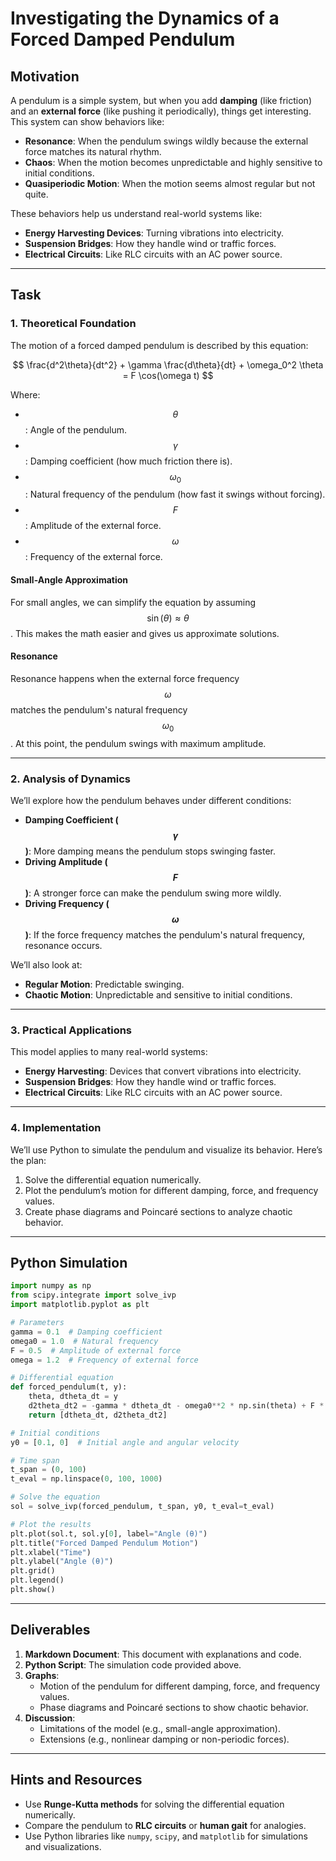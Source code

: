 # Investigating the Dynamics of a Forced Damped Pendulum

## Motivation
A pendulum is a simple system, but when you add **damping** (like friction) and an **external force** (like pushing it periodically), things get interesting. This system can show behaviors like:
- **Resonance**: When the pendulum swings wildly because the external force matches its natural rhythm.
- **Chaos**: When the motion becomes unpredictable and highly sensitive to initial conditions.
- **Quasiperiodic Motion**: When the motion seems almost regular but not quite.

These behaviors help us understand real-world systems like:
- **Energy Harvesting Devices**: Turning vibrations into electricity.
- **Suspension Bridges**: How they handle wind or traffic forces.
- **Electrical Circuits**: Like RLC circuits with an AC power source.

---

## Task

### 1. Theoretical Foundation
The motion of a forced damped pendulum is described by this equation:

$$
\frac{d^2\theta}{dt^2} + \gamma \frac{d\theta}{dt} + \omega_0^2 \theta = F \cos(\omega t)
$$

Where:
- $$ \theta $$: Angle of the pendulum.
- $$ \gamma $$: Damping coefficient (how much friction there is).
- $$ \omega_0 $$: Natural frequency of the pendulum (how fast it swings without forcing).
- $$ F $$: Amplitude of the external force.
- $$ \omega $$: Frequency of the external force.

#### Small-Angle Approximation
For small angles, we can simplify the equation by assuming $$ \sin(\theta) \approx \theta $$. This makes the math easier and gives us approximate solutions.

#### Resonance
Resonance happens when the external force frequency $$ \omega $$ matches the pendulum's natural frequency $$ \omega_0 $$. At this point, the pendulum swings with maximum amplitude.

---

### 2. Analysis of Dynamics
We’ll explore how the pendulum behaves under different conditions:
- **Damping Coefficient ($$ \gamma $$)**: More damping means the pendulum stops swinging faster.
- **Driving Amplitude ($$ F $$)**: A stronger force can make the pendulum swing more wildly.
- **Driving Frequency ($$ \omega $$)**: If the force frequency matches the pendulum's natural frequency, resonance occurs.

We’ll also look at:
- **Regular Motion**: Predictable swinging.
- **Chaotic Motion**: Unpredictable and sensitive to initial conditions.

---

### 3. Practical Applications
This model applies to many real-world systems:
- **Energy Harvesting**: Devices that convert vibrations into electricity.
- **Suspension Bridges**: How they handle wind or traffic forces.
- **Electrical Circuits**: Like RLC circuits with an AC power source.

---

### 4. Implementation
We’ll use Python to simulate the pendulum and visualize its behavior. Here’s the plan:
1. Solve the differential equation numerically.
2. Plot the pendulum’s motion for different damping, force, and frequency values.
3. Create phase diagrams and Poincaré sections to analyze chaotic behavior.

---

## Python Simulation

```python
import numpy as np
from scipy.integrate import solve_ivp
import matplotlib.pyplot as plt

# Parameters
gamma = 0.1  # Damping coefficient
omega0 = 1.0  # Natural frequency
F = 0.5  # Amplitude of external force
omega = 1.2  # Frequency of external force

# Differential equation
def forced_pendulum(t, y):
    theta, dtheta_dt = y
    d2theta_dt2 = -gamma * dtheta_dt - omega0**2 * np.sin(theta) + F * np.cos(omega * t)
    return [dtheta_dt, d2theta_dt2]

# Initial conditions
y0 = [0.1, 0]  # Initial angle and angular velocity

# Time span
t_span = (0, 100)
t_eval = np.linspace(0, 100, 1000)

# Solve the equation
sol = solve_ivp(forced_pendulum, t_span, y0, t_eval=t_eval)

# Plot the results
plt.plot(sol.t, sol.y[0], label="Angle (θ)")
plt.title("Forced Damped Pendulum Motion")
plt.xlabel("Time")
plt.ylabel("Angle (θ)")
plt.grid()
plt.legend()
plt.show()
```

---

## Deliverables
1. **Markdown Document**: This document with explanations and code.
2. **Python Script**: The simulation code provided above.
3. **Graphs**:
   - Motion of the pendulum for different damping, force, and frequency values.
   - Phase diagrams and Poincaré sections to show chaotic behavior.
4. **Discussion**:
   - Limitations of the model (e.g., small-angle approximation).
   - Extensions (e.g., nonlinear damping or non-periodic forces).

---

## Hints and Resources
- Use **Runge-Kutta methods** for solving the differential equation numerically.
- Compare the pendulum to **RLC circuits** or **human gait** for analogies.
- Use Python libraries like `numpy`, `scipy`, and `matplotlib` for simulations and visualizations.

